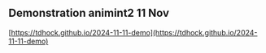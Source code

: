 ## Demonstration animint2 11 Nov
[https://tdhock.github.io/2024-11-11-demo](https://tdhock.github.io/2024-11-11-demo)

